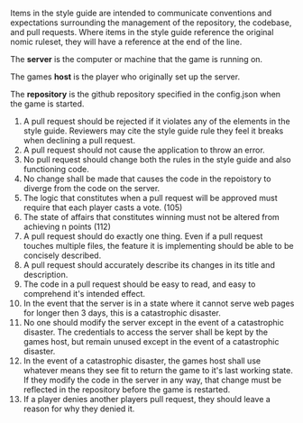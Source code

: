 Items in the style guide are intended to communicate conventions and expectations surrounding the management of the repository, the codebase, and pull requests. Where items in the style guide reference the original nomic ruleset, they will have a reference at the end of the line.

The **server** is the computer or machine that the game is running on.

The games **host** is the player who originally set up the server.

The **repository** is the github repository specified in the config.json when the game is started.

1. A pull request should be rejected if it violates any of the elements in the style guide. Reviewers may cite the style guide rule they feel it breaks when declining a pull request.
2. A pull request should not cause the application to throw an error.
3. No pull request should change both the rules in the style guide and also functioning code.
4. No change shall be made that causes the code in the repoistory to diverge from the code on the server.
5. The logic that constitutes when a pull request will be approved must require that each player casts a vote. (105)
6. The state of affairs that constitutes winning must not be altered from achieving n points (112)
7. A pull request should do exactly one thing. Even if a pull request touches multiple files, the feature it is implementing should be able to be concisely described.
8. A pull request should accurately describe its changes in its title and description.
9. The code in a pull request should be easy to read, and easy to comprehend it's intended effect.
10. In the event that the server is in a state where it cannot serve web pages for longer then 3 days, this is a catastrophic disaster.
11. No one should modify the server except in the event of a catastrophic disaster. The credentials to access the server shall be kept by the games host, but remain unused except in the event of a catastrophic disaster.
12. In the event of a catastrophic disaster, the games host shall use whatever means they see fit to return the game to it's last working state. If they modify the code in the server in any way, that change must be reflected in the repository before the game is restarted.
13. If a player denies another players pull request, they should leave a reason for why they denied it.